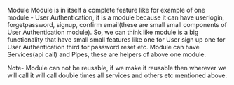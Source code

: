 Module
Module is in itself a complete feature like for example of one module - User Authentication, it is a module because it can have userlogin, forgetpassword, signup, confirm email(these are small small components of User Authentication module).
So, we can think like module is a big functionality that have small small features
like 
one for User sign up
one for User Authentication
third for password reset etc.
Module can have Services(api call) and Pipes, these are helpers of above one module. 

Note- Module can not be reusable, if we make it reusable then wherever we will call it will call double times all services and others etc mentioned above.